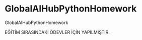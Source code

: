 # GlobalAIHubPythonHomework
GlobalAIHubPythonHomework

EĞİTİM SIRASINDAKİ ÖDEVLER İÇİN YAPILMIŞTIR.

